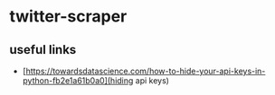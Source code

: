 # twitter-scraper

## useful links 

- [https://towardsdatascience.com/how-to-hide-your-api-keys-in-python-fb2e1a61b0a0](hiding api keys)

